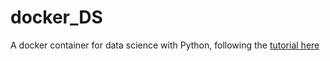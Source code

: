 # docker_DS
A docker container for data science with Python, following the [tutorial here](https://dev.to/faizanbashir/building-python-data-science-container-usingdocker-3f8p)
